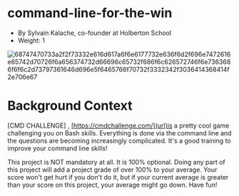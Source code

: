 # command-line-for-the-win

* By Sylvain Kalache, co-founder at Holberton School
* Weight: 1
  
![68747470733a2f2f73332e616d617a6f6e6177732e636f6d2f696e7472616e65742d70726f6a656374732d66696c65732f686f6c626572746f6e7363686f6f6c2d73797361646d696e5f6465766f70732f3332342f3036414368414f2e706e67](https://github.com/acanite01/alx-system_engineering-devops/assets/107746972/512d520d-439a-42b2-9c70-733654c40a32)

# Background Context

[CMD CHALLENGE] , [https://cmdchallenge.com/](url)is a pretty cool game challenging you on Bash skills. Everything is done via the command line and the questions are becoming increasingly complicated. It's a good training to improve your command line skills!

This project is NOT mandatory at all. It is 100% optional. Doing any part of this project will add a project grade of over 100% to your average. Your score won't get hurt if you don't do it, but if your current average is greater than your score on this project, your average might go down. Have fun!
